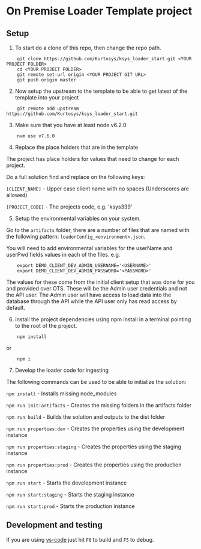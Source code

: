 # On Premise Loader Template project

## Setup
1. To start do a clone of this repo, then change the repo path. 

```
	git clone https://github.com/Kurtosys/ksys_loader_start.git <YOUR PROJECT FOLDER>
	cd <YOUR PROJECT FOLDER>
	git remote set-url origin <YOUR PROJECT GIT URL>
	git push origin master
```

2. Now setup the upstream to the template to be able to get latest of the template into your project

```
	git remote add upstream https://github.com/Kurtosys/ksys_loader_start.git
``` 

3. Make sure that you have at least node v6.2.0

```	
	nvm use v7.6.0
```	

4. Replace the place holders that are in the template

The project has place holders for values that need to change for each project.

Do a full solution find and replace on the following keys:

`[CLIENT_NAME]` - Upper case client name with no spaces (Underscores are allowed)

`[PROJECT_CODE]` - The projects code, e.g. 'ksys339'

5. Setup the environmental variables on your system. 

Go to the `artifacts` folder, there are a number of files that are named with the following pattern: `loaderConfig_<environment>.json`. 

You will need to add environmental variables for the userName and userPwd fields values in each of the files. e.g.
```
    export DEMO_CLIENT_DEV_ADMIN_USERNAME='<USERNAME>'
    export DEMO_CLIENT_DEV_ADMIN_PASSWORD='<PASSWORD>'
```
The values for these come from the initial client setup that was done for you and provided over OTS. These will be the Admin user credentials and not the API user. The Admin user will have access to load data into the database through the API while the API user only has read access by default.

6. Install the project dependencies using npm install in a terminal pointing to the root of the project.
```
    npm install
```
or 
```
    npm i
```
7. Develop the loader code for ingesting



The following commands can be used to be able to initialize the solution:

`npm install` - Installs missing node_modules

`npm run init:artifacts` - Creates the missing folders in the artifacts folder

`npm run build` - Builds the solution and outputs to the dist folder

`npm run properties:dev` - Creates the properties using the development instance

`npm run properties:staging` - Creates the properties using the staging instance

`npm run properties:prod` - Creates the properties using the production instance

`npm run start` - Starts the development instance

`npm run start:staging` - Starts the staging instance

`npm run start:prod` - Starts the production instance

## Development and testing

If you are using [vs-code](https://code.visualstudio.com/) just hit `F6` to build and `F5` to debug.
  

